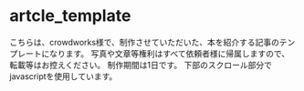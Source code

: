 # artcle_template
こちらは、crowdworks様で、制作させていただいた、本を紹介する記事のテンプレートになります。
写真や文章等権利はすべて依頼者様に帰属しますので、転載等はお控えください。
制作期間は1日です。
下部のスクロール部分でjavascriptを使用しています。
